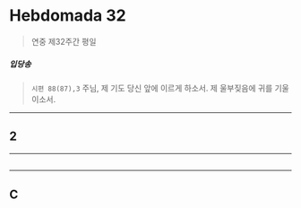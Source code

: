 # Hebdomada 32

> 연중 제32주간 평일 


##### 입당송
> `시편 88(87),3` 주님, 제 기도 당신 앞에 이르게 하소서. 제 울부짖음에 귀를 기울이소서.

----

## 2


----
## 





----
## C